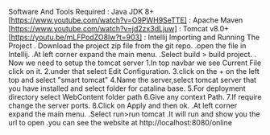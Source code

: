 Software And Tools Required 
: Java JDK 8+ [https://www.youtube.com/watch?v=O9PWH9SeTTE]
: Apache Maven [https://www.youtube.com/watch?v=jd2zx3dLjuw]
: Tomcat v8.0+ [https://youtu.be/mLFPodZO8Iw?t=903]
: Intellij
 Importing and Running The Project 
 . Download the project zip file from the git repo.
 .open the file in Intellij.
 .At left corner expand the main menu.
 .Select build > build project.
 . Now we need to setup the tomcat server
   1.In top navbar we see Current File click on it.
   2.under that select Edit Configuration.
   3.click on the + on the left top and select "smart tomcat"
   4.Name the server,select tomcat server that you have installed and select folder for catalina base.
   5.For deployment directory select WebContent folder path
   6.Give any context Path.
   7.If require change the server ports.
   8.Click on Apply and then ok.
 .At left corner expand the main menu.
 .Select run>run tomcat
 .It will run and show you the url to open 
 .you can see the website at http://localhost:8080/online
